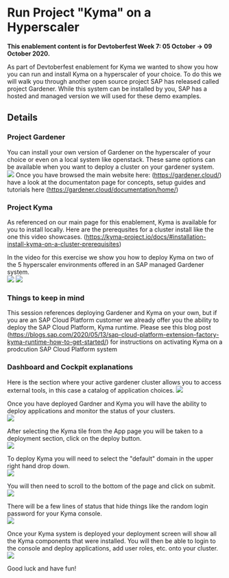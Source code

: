 # Run Project "Kyma" on a Hyperscaler

**This enablement content is for Devtoberfest Week 7: 05 October → 09 October 2020.**

As part of Devtoberfest enablement for Kyma we wanted to show you how you can run and install Kyma on a hyperscaler of your choice.  To do this we will walk you through another open source project SAP has released called project Gardener. While this system can be installed by you, SAP has a hosted and managed version we will used for these demo examples.

## Details

### Project Gardener

You can install your own version of Gardener on the hyperscaler of your choice or even on a local system like openstack.  These same options can be available when you want to deploy a cluster on your gardener system.  
![](https://github.com/SAP-samples/kyma-runtime-virtual-event/blob/master/exercises/02/gardener_cluster_deploy_types.png)
Once you have browsed the main website here: (https://gardener.cloud/) have a look at the documentaton page for concepts, setup guides and tutorials here (https://gardener.cloud/documentation/home/)



### Project Kyma

As referenced on our main page for this enablement, Kyma is available for you to install locally.  Here are the prerequsites for a cluster install like the one this video showcases. (https://kyma-project.io/docs/#installation-install-kyma-on-a-cluster-prerequisites) 

In the video for this exercise we show you how to deploy Kyma on two of the 5 hyperscaler environments offered in an SAP managed Gardener system.  
![](https://github.com/SAP-samples/kyma-runtime-virtual-event/blob/master/exercises/02/gardener_cluster_aws_status.png)
![](https://github.com/SAP-samples/kyma-runtime-virtual-event/blob/master/exercises/02/gardener_cluster_gcp_status.png)


### Things to keep in mind

This session references deploying Gardener and Kyma on your own, but if you are an SAP Cloud Platform customer we already offer you the ability to deploy the SAP Cloud Platform, Kyma runtime.  Please see this blog post (https://blogs.sap.com/2020/05/13/sap-cloud-platform-extension-factory-kyma-runtime-how-to-get-started/) for instructions on activating Kyma on a prodcution  SAP Cloud Platform system


### Dashboard and Cockpit explanations

Here is the section where your active gardener cluster allows you to access external tools, in this case a catalog of application choices.
![](https://github.com/SAP-samples/kyma-runtime-virtual-event/blob/master/exercises/02/gardener_cluster_external_service_catalog.png)

Once you have deployed Gardner and Kyma you will have the ability to deploy applications and monitor the status of your clusters.  
![](https://github.com/SAP-samples/kyma-runtime-virtual-event/blob/master/exercises/02/kyma_catalog_tile_choice.png)

After selecting the Kyma tile from the App page you will be taken to a deployment section, click on the deploy button.  
![](https://github.com/SAP-samples/kyma-runtime-virtual-event/blob/master/exercises/02/kyma_catalog_deploy_description.png)

To deploy Kyma you will need to select the "default" domain in the upper right hand drop down.  
![](https://github.com/SAP-samples/kyma-runtime-virtual-event/blob/master/exercises/02/kyma_deploy_select_namespace.png)

You will then need to scroll to the bottom of the page and click on submit.  
![](https://github.com/SAP-samples/kyma-runtime-virtual-event/blob/master/exercises/02/kyma_deploy_submit_button.png)

There will be a few lines of status that hide things like the random login password for your Kyma console.  
![](https://github.com/SAP-samples/kyma-runtime-virtual-event/blob/master/exercises/02/kyma_login_user.png)

Once your Kyma system is deployed your deployment screen will show all the Kyma components that were installed.  You will then be able to login to the console and deploy applications, add user roles, etc. onto your cluster.
![](https://github.com/SAP-samples/kyma-runtime-virtual-event/blob/master/exercises/02/kyma_apps_on_gardener_cluster.png)


Good luck and have fun!
